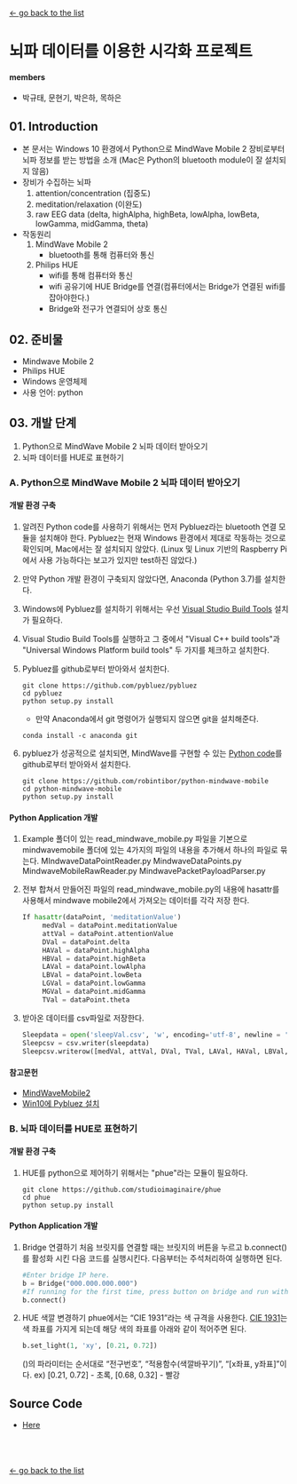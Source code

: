 [← go back to the list](../README.md)

# 뇌파 데이터를 이용한 시각화 프로젝트

#### members
- 박규태, 문현기, 박은하, 목하은

## 01. Introduction
- 본 문서는 Windows 10 환경에서 Python으로 MindWave Mobile 2 장비로부터 뇌파 정보를 받는 방법을 소개 (Mac은 Python의 bluetooth module이 잘 설치되지 않음)
- 장비가 수집하는 뇌파
    1. attention/concentration (집중도)
    1. meditation/relaxation (이완도)
    1. raw EEG data (delta, highAlpha, highBeta, lowAlpha, lowBeta, lowGamma, midGamma, theta)
- 작동원리
    1. MindWave Mobile 2
        - bluetooth를 통해 컴퓨터와 통신
    1. Philips HUE
        - wifi를 통해 컴퓨터와 통신
        - wifi 공유기에 HUE Bridge를 연결(컴퓨터에서는 Bridge가 연결된 wifi를 잡아야한다.)
        - Bridge와 전구가 연결되어 상호 통신

## 02. 준비물
- Mindwave Mobile 2
- Philips HUE
- Windows 운영체제
- 사용 언어: python

## 03. 개발 단계
1. Python으로 MindWave Mobile 2 뇌파 데이터 받아오기
2. 뇌파 데이터를 HUE로 표현하기

### A. Python으로 MindWave Mobile 2 뇌파 데이터 받아오기
#### 개발 환경 구축
1. 알려진 Python code를 사용하기 위해서는 먼저 Pybluez라는 bluetooth 연결 모듈을 설치해야 한다. Pybluez는 현재 Windows 환경에서 제대로 작동하는 것으로 확인되며, Mac에서는 잘 설치되지 않았다. (Linux 및 Linux 기반의 Raspberry Pi에서 사용 가능하다는 보고가 있지만 test하진 않았다.)

1. 만약 Python 개발 환경이 구축되지 않았다면, Anaconda (Python 3.7)를 설치한다.

1. Windows에 Pybluez를 설치하기 위해서는 우선 [Visual Studio Build Tools](https://www.visualstudio.com/pl/thank-you-downloading-visual-studio/?sku=BuildTools&rel=15) 설치가 필요하다.

1. Visual Studio Build Tools를 실행하고 그 중에서 "Visual C++ build tools"과 "Universal Windows Platform build tools" 두 가지를 체크하고 설치한다.

1. Pybluez를 github로부터 받아와서 설치한다.
    ```
    git clone https://github.com/pybluez/pybluez
    cd pybluez
    python setup.py install
    ```

    - 만약 Anaconda에서 git 명령어가 실행되지 않으면 git을 설치해준다.
    ```
    conda install -c anaconda git
    ```

1. pybluez가 성공적으로 설치되면, MindWave를 구현할 수 있는 [Python code](https://github.com/robintibor/python-mindwave-mobile)를 github로부터 받아와서 설치한다.
    ```
    git clone https://github.com/robintibor/python-mindwave-mobile
    cd python-mindwave-mobile
    python setup.py install
    ```

#### Python Application 개발
1.  Example 폴더이 있는 read_mindwave_mobile.py 파일을 기본으로 mindwavemobile 폴더에 있는 4가지의 파일의 내용을 추가해서 하나의 파일로 묶는다.
MIndwaveDataPointReader.py
MindwaveDataPoints.py
MindwaveMobileRawReader.py
MindwavePacketPayloadParser.py
 
1. 전부 합쳐서 만들어진 파일의 read_mindwave_mobile.py의 내용에 hasattr를 사용해서 mindwave mobile2에서 가져오는 데이터를 각각 저장 한다.
    ```python
    If hasattr(dataPoint, 'meditationValue')
         medVal = dataPoint.meditationValue
         attVal = dataPoint.attentionValue
         DVal = dataPoint.delta
         HAVal = dataPoint.highAlpha 
         HBVal = dataPoint.highBeta
         LAVal = dataPoint.lowAlpha                         	
         LBVal = dataPoint.lowBeta
         LGVal = dataPoint.lowGamma
         MGVal = dataPoint.midGamma
         TVal = dataPoint.theta
    ```

1. 받아온 데이터를 csv파일로 저장한다.
    ```python
    Sleepdata = open('sleepVal.csv', 'w', encoding='utf-8', newline = ' ')
    Sleepcsv = csv.writer(sleepdata)
    Sleepcsv.writerow([medVal, attVal, DVal, TVal, LAVal, HAVal, LBVal, HBVal, LGVal, MGVal])
    ```

#### 참고문헌
- [MindWaveMobile2](http://download.neurosky.com/public/Products/MindWave%20Mobile%202/MindWave%20Mobile%202%20User%20Guide%20.pdf)
- [Win10에 Pybluez 설치](https://github.com/pybluez/pybluez/issues/180#issuecomment-448102727)


### B. 뇌파 데이터를 HUE로 표현하기
#### 개발 환경 구축
1. HUE를 python으로 제어하기 위해서는 "phue"라는 모듈이 필요하다.
    ```
    git clone https://github.com/studioimaginaire/phue
    cd phue
    python setup.py install
    ```

#### Python Application 개발
1. Bridge 연결하기
    처음 브릿지를 연결할 때는 브릿지의 버튼을 누르고 b.connect() 를 활성화 시킨 다음 코드를 실행시킨다.
    다음부터는 주석처리하여 실행하면 된다.
    ```python
    #Enter bridge IP here.
    b = Bridge("000.000.000.000") 
    #If running for the first time, press button on bridge and run with b.connect() uncommented
    b.connect()
    ```

1. HUE 색깔 변경하기
    phue에서는 “CIE 1931”라는 색 규격을 사용한다.
    [CIE 1931](https://en.wikipedia.org/wiki/CIE_1931_color_space)는 색 좌표를 가지게 되는데 해당 색의 좌표를 아래와 같이 적어주면 된다.
    ```python
    b.set_light(1, 'xy', [0.21, 0.72])
    ```
    
    ()의 파라미터는 순서대로 “전구번호”, “적용함수(색깔바꾸기)”, “[x좌표, y좌표]”이다.
    ex) [0.21, 0.72] - 초록, [0.68, 0.32] - 빨강


## Source Code
- [Here](https://HandongHCI.github.io/StudentProjects/HCI2019S/MindWave/source.py)

<br><br><br>
[← go back to the list](https://HandongHCI.github.io/StudentProjects/HCI2019S)